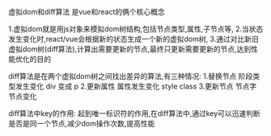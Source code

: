 虚拟dom和diff算法 是vue和react的俩个核心概念

1.虚拟dom就是用js对象来模拟dom树结构,包括节点类型,属性,子节点等,
2.当状态发生变化时,react/vue会根据新的状态生成一个新的虚拟dom树,
3.通过对比新旧虚拟dom树(diff算法),计算出需要更新的节点,最终只更新需要更新的节点,达到性能优化的目的


diff算法是在两个虚拟dom树之间找出差异的算法,有三种情况:
1.替换节点  阶段类型发生变化  div 变成 p
2.更新属性   属性发生变化  style class
3.更新节点 节点字节点变化


diff算法中key的作用:
起到唯一标识符的作用,在diff算法中,通过key可以迅速判断是否是同一个节点,减少dom操作次数,提高性能